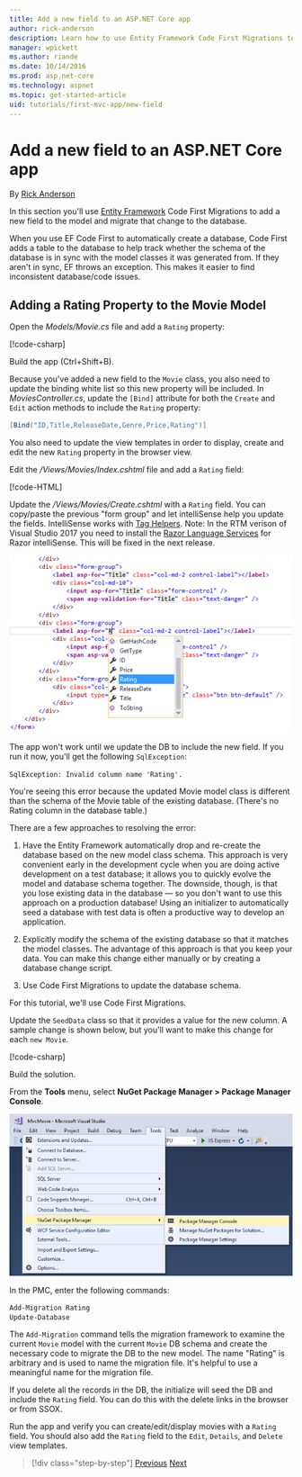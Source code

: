 ```yaml
---
title: Add a new field to an ASP.NET Core app
author: rick-anderson
description: Learn how to use Entity Framework Code First Migrations to add a new field to a model and migrate that change to a database.
manager: wpickett
ms.author: riande
ms.date: 10/14/2016
ms.prod: asp.net-core
ms.technology: aspnet
ms.topic: get-started-article
uid: tutorials/first-mvc-app/new-field
---
```

# Add a new field to an ASP.NET Core app

By [Rick Anderson](https://twitter.com/RickAndMSFT)

In this section you'll use [Entity Framework](https://docs.microsoft.com/ef/core/get-started/aspnetcore/new-db) Code First Migrations to add a new field to the model and migrate that change to the database.

When you use EF Code First to automatically create a database, Code First adds a table to the database to help track whether the schema of the database is in sync with the model classes it was generated from. If they aren't in sync, EF throws an exception. This makes it easier to find inconsistent database/code issues.

## Adding a Rating Property to the Movie Model

Open the *Models/Movie.cs* file and add a `Rating` property:

[!code-csharp[](start-mvc/sample/MvcMovie/Models/MovieDateRating.cs?highlight=11&range=7-18)]

Build the app (Ctrl+Shift+B).

Because you've added a new field to the `Movie` class, you also need to update the binding white list so this new property will be included. In *MoviesController.cs*, update the `[Bind]` attribute for both the `Create` and `Edit` action methods to include the `Rating` property:

```csharp
[Bind("ID,Title,ReleaseDate,Genre,Price,Rating")]
   ```

You also need to update the view templates in order to display, create and edit the new `Rating` property in the browser view.

Edit the */Views/Movies/Index.cshtml* file and add a `Rating` field:

[!code-HTML[](start-mvc/sample/MvcMovie/Views/Movies/IndexGenreRating.cshtml?highlight=17,39&range=24-64)]

Update the */Views/Movies/Create.cshtml* with a `Rating` field. You can copy/paste the previous "form group" and let intelliSense help you update the fields. IntelliSense works with [Tag Helpers](xref:mvc/views/tag-helpers/intro). Note: In the RTM verison of Visual Studio 2017 you need to install the [Razor Language Services](https://marketplace.visualstudio.com/items?itemName=ms-madsk.RazorLanguageServices) for Razor intelliSense. This will be fixed in the next release.

![The developer has typed the letter R for the attribute value of asp-for in the second label element of the view. An Intellisense contextual menu has appeared showing the available fields, including Rating, which is highlighted in the list automatically. When the developer clicks the field or presses Enter on the keyboard, the value will be set to Rating.](new-field/_static/cr.png)

The app won't work until we update the DB to include the new field. If you run it now, you'll get the following `SqlException`:

`SqlException: Invalid column name 'Rating'.`

You're seeing this error because the updated Movie model class is different than the schema of the Movie table of the existing database. (There's no Rating column in the database table.)

There are a few approaches to resolving the error:

1. Have the Entity Framework automatically drop and re-create the database based on the new model class schema. This approach is very convenient early in the development cycle when you are doing active development on a test database; it allows you to quickly evolve the model and database schema together. The downside, though, is that you lose existing data in the database — so you don't want to use this approach on a production database! Using an initializer to automatically seed a database with test data is often a productive way to develop an application.

2. Explicitly modify the schema of the existing database so that it matches the model classes. The advantage of this approach is that you keep your data. You can make this change either manually or by creating a database change script.

3. Use Code First Migrations to update the database schema.

For this tutorial, we'll use Code First Migrations.

Update the `SeedData` class so that it provides a value for the new column. A sample change is shown below, but you'll want to make this change for each `new Movie`.

[!code-csharp[](start-mvc/sample/MvcMovie/Models/SeedDataRating.cs?name=snippet1&highlight=6)]

Build the solution.

From the **Tools** menu, select **NuGet Package Manager > Package Manager Console**.

  ![PMC menu](adding-model/_static/pmc.png)

In the PMC, enter the following commands:

```powershell
Add-Migration Rating
Update-Database
```

The `Add-Migration` command tells the migration framework to examine the current `Movie` model with the current `Movie` DB schema and create the necessary code to migrate the DB to the new model. The name "Rating" is arbitrary and is used to name the migration file. It's helpful to use a meaningful name for the migration file.

If you delete all the records in the DB, the initialize will seed the DB and include the `Rating` field. You can do this with the delete links in the browser or from SSOX.

Run the app and verify you can create/edit/display movies with a `Rating` field. You should also add the `Rating` field to the `Edit`, `Details`, and `Delete` view templates.

> [!div class="step-by-step"]
> [Previous](search.md)
> [Next](validation.md)  
